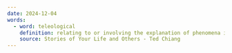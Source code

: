 ```yaml
---
date: 2024-12-04
words:
  - word: teleological
    definition: relating to or involving the explanation of phenomena in terms of their ultimate purpose or design.
    source: Stories of Your Life and Others - Ted Chiang
---
```

